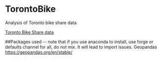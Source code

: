 # TorontoBike
Analysis of Toronto bike share data

[Toronto Bike Share data](https://open.toronto.ca/dataset/bike-share-toronto/)


##Packages used -- note that if you use anaconda to install, use forge or defaults channel for all, do not mix. It will lead to import issues.
Geopandas https://geopandas.org/en/stable/

